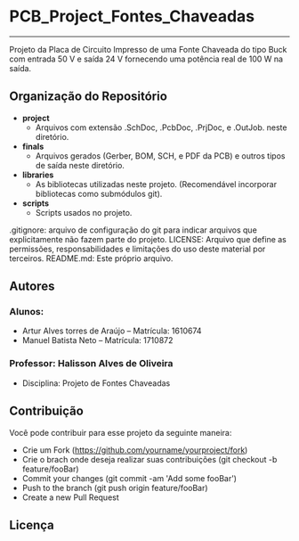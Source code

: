 # PCB_Project_Fontes_Chaveadas

---
Projeto da Placa de Circuito Impresso de uma Fonte Chaveada do tipo Buck com entrada 50 V e saída 24 V fornecendo uma potência real de 100 W na saída.

## Organização do Repositório

- **project**
  - Arquivos com extensão .SchDoc, .PcbDoc, .PrjDoc, e .OutJob. neste diretório.
- **finals**
  - Arquivos gerados (Gerber, BOM, SCH, e PDF da PCB) e outros tipos de saída neste diretório.
- **libraries**
  - As bibliotecas utilizadas neste  projeto. (Recomendável incorporar bibliotecas como submódulos git).
- **scripts**
  - Scripts usados no projeto.
  
.gitignore: arquivo de configuração do git para indicar arquivos que explicitamente não fazem parte do projeto.
LICENSE: Arquivo que define as permissões, responsabilidades e limitações do uso deste material por terceiros.
README.md: Este próprio arquivo.

## Autores

### Alunos:
  - Artur Alves torres de Araújo – Matrícula: 1610674
  - Manuel Batista Neto – Matrícula: 1710872
### Professor: Halisson Alves de Oliveira
  - Disciplina: Projeto de Fontes Chaveadas


## Contribuição

Você pode contribuir para esse projeto da seguinte maneira:
- Crie um Fork (https://github.com/yourname/yourproject/fork)
- Crie o brach onde deseja realizar suas contribuições (git checkout -b feature/fooBar)
- Commit your changes (git commit -am 'Add some fooBar')
- Push to the branch (git push origin feature/fooBar)
- Create a new Pull Request

## Licença
